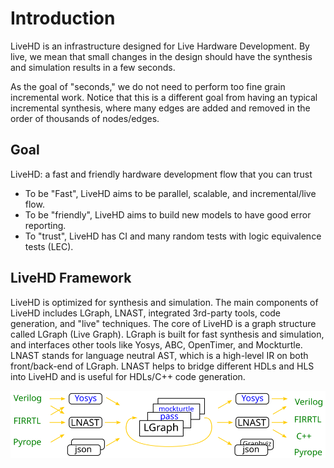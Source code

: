 
# Introduction

LiveHD is an infrastructure designed for Live Hardware Development. By live, we
mean that small changes in the design should have the synthesis and simulation
results in a few seconds.

As the goal of "seconds," we do not need to perform too fine grain incremental
work. Notice that this is a different goal from having an typical incremental
synthesis, where many edges are added and removed in the order of thousands of
nodes/edges.

## Goal

LiveHD: a fast and friendly hardware development flow that you can trust

* To be "Fast", LiveHD aims to be parallel, scalable, and incremental/live flow.
* To be "friendly", LiveHD aims to build new models to have good error reporting.
* To "trust", LiveHD has CI and many random tests with logic equivalence tests (LEC).



## LiveHD Framework

LiveHD is optimized for synthesis and simulation. The main components of LiveHD
includes LGraph, LNAST, integrated 3rd-party tools, code generation, and "live"
techniques. The core of LiveHD is a graph structure called LGraph (Live Graph).
LGraph is built for fast synthesis and simulation, and interfaces other tools
like Yosys, ABC, OpenTimer, and Mockturtle. LNAST stands for language neutral
AST, which is a high-level IR on both front/back-end of LGraph. LNAST helps to
bridge different HDLs and HLS into LiveHD and is useful for HDLs/C++ code
generation.

![LiveHD overall flow](../assets/images/livehd.svg)



